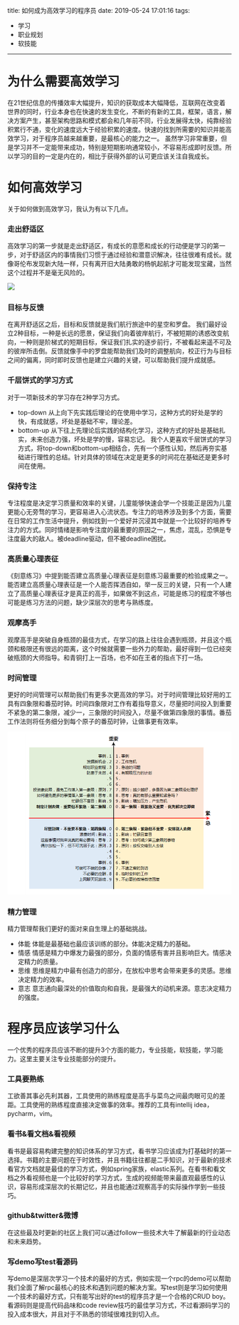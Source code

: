title: 如何成为高效学习的程序员
date: 2019-05-24 17:01:16
tags:
- 学习
- 职业规划
- 软技能

---

# 为什么需要高效学习
在21世纪信息的传播效率大幅提升，知识的获取成本大幅降低，互联网在改变着世界的同时，行业本身也在快速的发生变化，不断的有新的工具，框架，语言，解决方案产生，甚至架构思路和模式都会和几年前不同，行业发展得太快，纯靠经验积累行不通，变化的速度远大于经验积累的速度。快速的找到所需要的知识并能高效学习，对于程序员越来越重要，是最核心的能力之一。
虽然学习非常重要，但是学习并不一定能带来成功，特别是短期影响通常较小，不容易形成即时反馈。所以学习的目的一定是内在的，相比于获得外部的认可更应该关注自我成长。

# 如何高效学习
关于如何做到高效学习，我认为有以下几点。

### 走出舒适区
高效学习的第一步就是走出舒适区，有成长的意愿和成长的行动便是学习的第一步，对于舒适区内的事情我们习惯于通过经验和潜意识解决，往往很难有成长。就像哥伦布发现新大陆一样，只有离开旧大陆勇敢的杨帆起航才可能发现宝藏，当然这个过程并不是毫无风险的。

![](http://raw.githubusercontent.com/minotaursu/minotaursu.github.io/source/images/goway.png)

### 目标与反馈
在离开舒适区之后，目标和反馈就是我们航行旅途中的星空和罗盘。
我们最好设立2种目标，一种是长远的愿景，保证我们向着彼岸航行，不被短期的诱惑改变航向，一种则是阶梯式的短期目标，保证我们扎实的逐步前行，不被看起来遥不可及的彼岸所击倒。反馈就像手中的罗盘能帮助我们及时的调整航向，校正行为与目标之间的偏离，同时即时反馈也是建立兴趣的关键，可以帮助我们提升成就感。

### 千层饼式的学习方式
对于一项新技术的学习存在2种学习方式。
+ top-down
从上向下先实践后理论的在使用中学习，这种方式的好处是学的快，有成就感，坏处是基础不牢，理论差。
+ bottom-up
从下往上先理论后实践的结构化学习，这种方式的好处是基础扎实，未来创造力强，坏处是学的慢，容易忘记。
我个人更喜欢千层饼式的学习方式，将top-down和bottom-up相结合，先有一个感性认知，然后再夯实基础进行理性的总结。针对具体的领域在决定是更多的时间花在基础还是更多时间在使用。

### 保持专注
专注程度是决定学习质量和效率的关键，儿童能够快速会学一个技能正是因为儿童更能心无旁骛的学习，更容易进入心流状态。专注力的培养涉及到多个方面，需要在日常的工作生活中提升，例如找到一个爱好并沉浸其中就是一个比较好的培养专注力的方式。同时情绪是影响专注度的最重要的原因之一，焦虑，混乱，恐惧是专注度最大的敌人。被deadline驱动，但不被deadline困扰。

### 高质量心理表征
《刻意练习》中提到能否建立高质量心理表征是刻意练习最重要的检验成果之一。能否建立高质量心理表征是一个人能否挥洒自如，举一反三的关键，只有一个人建立了高质量心理表征才是真正的高手，如果做不到这点，可能是练习的程度不够也可能是练习方法的问题，缺少深层次的思考与熟练度。

### 观摩高手
观摩高手是突破自身瓶颈的最佳方式，在学习的路上往往会遇到瓶颈，并且这个瓶颈和极限还有很远的距离，这个时候就需要一些外力的帮助，最好得到一位已经突破瓶颈的大师指导。和青铜打上一百场，也不如在王者的指点下打一场。

### 时间管理
更好的时间管理可以帮助我们有更多次更高效的学习。对于时间管理比较好用的工具有四象限和番茄时钟。时间四象限对工作有着指导意义，尽量把时间投入到重要不紧急的第二象限，减少一，三象限的时间投入，尽量不做第四象限的事情。番茄工作法则将任务细分到每个原子的番茄时钟，让做事更有效率。

![](http://raw.githubusercontent.com/minotaursu/minotaursu.github.io/source/images/timemetric.png)

### 精力管理
精力管理帮我们更好的面对来自生理上的基础挑战。
+ 体能
体能是最基础也最应该训练的部分。体能决定精力的基础。
+ 情感
情感是精力中爆发力最强的部分，负面的情感有害并且影响巨大。情感决定精力的质量。
+ 思维
思维是精力中最有创造力的部分，在放松中思考会带来更多的灵感。思维决定精力的效率。
+ 意志
意志通向最深处的价值取向和自我，是最强大的动机来源。意志决定精力的强度。

# 程序员应该学习什么
一个优秀的程序员应该不断的提升3个方面的能力，专业技能，软技能，学习能力。这里主要关注专业技能部分的提升。

### 工具要熟练
工欲善其事必先利其器，工具使用的熟练程度是高手与菜鸟之间最肉眼可见的差距。工具使用的熟练程度直接决定做事的效率。推荐的工具有intellij idea，pycharm，vim。

### 看书&看文档&看视频
看书是最容易构建完整的知识体系的学习方式，看书学习应该成为打基础时的第一选择。书籍的主要问题在于时效性，并且书籍往往都是二手知识，对于最新的技术看官方文档就是最佳的学习方式，例如spring家族，elastic系列。在看书和看文档之外看视频也是一个比较好的学习方式，生成的视频能带来最直观最感性的认识，容易形成深层次的长期记忆，并且也能通过观察高手的实际操作学到一些技巧。

### github&twitter&微博
在这些最及时更新的社区上我们可以通过follow一些技术大牛了解最新的行业动态和未来趋势。

### 写demo写test看源码
写demo是深层次学习一个技术的最好的方式，例如实现一个rpc的demo可以帮助我们全面了解rpc最核心的技术和遇到问题的解决方案。写test则是学习如何使用一个技术的最好方式，只有能写出好的test的程序员才是一个合格的CRUD boy。看源码则是提高代码品味和code review技巧的最佳学习方式，不过看源码学习的投入成本很大，并且对于不熟悉的领域很难找到切入点。